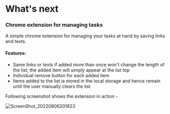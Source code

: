 

# What's next


### Chrome extension for managing tasks

A simple chrome extension for managing your tasks at hand by saving links and texts. 

#### Features:
- Same links or texts if added more than once won't change the length of the list; the added item will simply appear at the list top
- Individual remove button for each added item
- Items added to the list is stored in the local storage and hence remain until the user manually clears the list


Following screenshot shows the extension in action -


![ScreenShot_20220806201823](https://user-images.githubusercontent.com/92263569/183254090-48f39076-f668-46c0-85f0-209cd89d459e.png)
